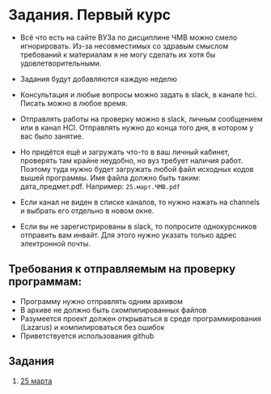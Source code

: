 # Задания. Первый курс

- Всё что есть на сайте ВУЗа по дисциплине ЧМВ можно смело игнорировать.
Из-за несовместимых со здравым смыслом требований к материалам я не могу сделать их хотя бы удовлетворительными.
- Задания будут добавляются каждую неделю

- Консультация и любые вопросы можно задать в slack, в канале hci. Писать можно в любое время.
- Отправлять работы на проверку можно в slack, личным сообщением или в канал HCI. Отправлять нужно до конца того дня, в котором у вас было занятие.
- Но придётся ещё и загружать что-то в ваш личный кабинет, проверять там крайне неудобно, но вуз требует наличия работ. Поэтому туда нужно будет загружать любой файл исходных кодов вышей программы. Имя файла должно быть таким: дата_предмет.pdf. Например: ```25.март.ЧМВ.pdf```

- Если канал не виден в списке каналов, то нужно нажать на channels и выбрать
его отдельно в новом окне.
- Если вы не зарегистрированы в slack, то попросите однокурсников отправить
вам инвайт. Для этого нужно указать только адрес электронной почты.


## Требования к отправляемым на проверку программам:
- Программу нужно отправлять одним архивом
- В архиве не должно быть скомпилированных файлов
- Разумеется проект должен открываться в среде программирования (Lazarus) и компилироваться без ошибок
- Приветствуется использования github


## Задания
1. [25 марта](https://github.com/ivtipm/HCI/blob/master/Tasks-2020-spring/Tasks.%202020-spring-25-mar.md)

